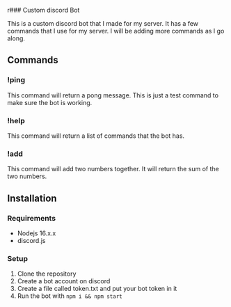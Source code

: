 r### Custom discord Bot

This is a custom discord bot that I made for my server. It has a few commands that I use for my server. I will be adding more commands as I go along.

## Commands

### !ping

This command will return a pong message. This is just a test command to make sure the bot is working.

### !help

This command will return a list of commands that the bot has.

### !add

This command will add two numbers together. It will return the sum of the two numbers.

## Installation

### Requirements

- Nodejs 16.x.x
- discord.js

### Setup

1. Clone the repository
2. Create a bot account on discord
3. Create a file called token.txt and put your bot token in it
4. Run the bot with `npm i && npm start`
